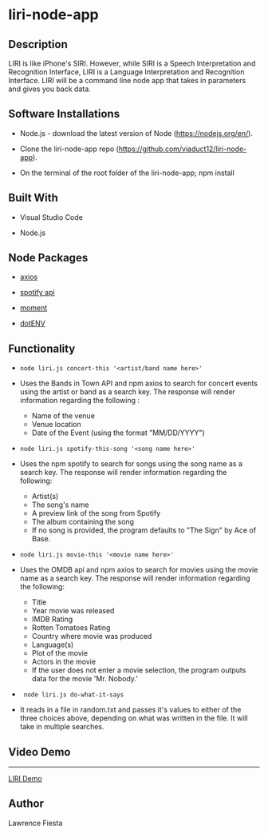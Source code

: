 # liri-node-app

## Description
LIRI is like iPhone's SIRI. However, while SIRI is a Speech Interpretation and Recognition Interface, LIRI is a Language Interpretation and Recognition Interface. LIRI will be a command line node app that takes in parameters and gives you back data.

## Software Installations

- Node.js - download the latest version of Node (https://nodejs.org/en/).

- Clone the liri-node-app repo (https://github.com/viaduct12/liri-node-app).

- On the terminal of the root folder of the liri-node-app; npm install

## Built With
- Visual Studio Code

- Node.js

## Node Packages

- [axios](https://www.npmjs.com/package/axios)

- [spotify api](https://www.npmjs.com/package/node-spotify-api)

- [moment](https://www.npmjs.com/package/moment)

- [dotENV](https://www.npmjs.com/package/dotenv)

## Functionality

- ``` node liri.js concert-this '<artist/band name here>' ```

* Uses the Bands in Town API and npm axios to search for concert events using the artist or band as a search key. The response will render information regarding the following :

  * Name of the venue
  * Venue location
  * Date of the Event (using the format "MM/DD/YYYY")

- ``` node liri.js spotify-this-song '<song name here>' ```

* Uses the npm spotify to search for songs using the song name as a search key. The response will render information regarding the following:

  * Artist(s)
  * The song's name
  * A preview link of the song from Spotify
  * The album containing the song
  * If no song is provided, the program defaults to "The Sign" by Ace of Base.

- ``` node liri.js movie-this '<movie name here>' ```

* Uses the OMDB api and npm axios to search for movies using the movie name as a search key. The response will render information regarding the following:

  * Title
  * Year movie was released
  * IMDB Rating
  * Rotten Tomatoes Rating
  * Country where movie was produced
  * Language(s)
  * Plot of the movie
  * Actors in the movie
  * If the user does not enter a movie selection, the program outputs data for the movie 'Mr. Nobody.'

- ``` node liri.js do-what-it-says```

* It reads in a file in random.txt and passes it's values to either of the three choices above, depending on what was written in the file. It will take in multiple searches.

## Video Demo
------
[LIRI Demo](https://vimeo.com/344738507)

## Author
Lawrence Fiesta